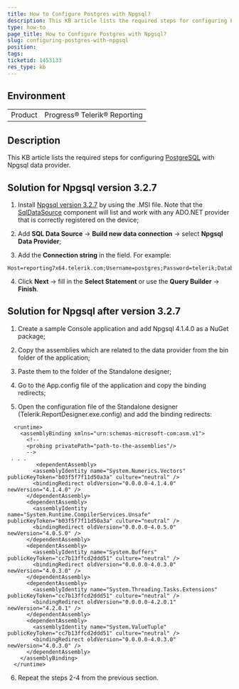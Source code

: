 ```yaml
---
title: How to Configure Postgres with Npgsql?
description: This KB article lists the required steps for configuring Postgres with Npgsql
type: how-to
page_title: How to Configure Postgres with Npgsql?
slug: configuring-postgres-with-npgsql
position: 
tags: 
ticketid: 1453133
res_type: kb
---
```


## Environment
<table>
	<tbody>
		<tr>
			<td>Product</td>
			<td>Progress® Telerik® Reporting</td>
		</tr>
	</tbody>
</table>


## Description
This KB article lists the required steps for configuring [PostgreSQL](https://www.postgresql.org/) with Npgsql data provider.

## Solution for Npgsql version 3.2.7 
1. Install [Npgsql version 3.2.7](https://github.com/npgsql/npgsql/releases/tag/v3.2.7) by using the .MSI file.
Note that the [SqlDataSource](../sqldatasource) component will list and work with any ADO.NET provider that is correctly registered on the device;

2. Add **SQL Data Source** -> **Build new data connection** -> select **Npgsql Data Provider**;

3. Add the **Connection string** in the field. For example:
```
Host=reporting7x64.telerik.com;Username=postgres;Password=telerik;Database=postgres
```

4. Click **Next** -> fill in the **Select Statement** or use the **Query Builder** -> **Finish**.

## Solution for Npgsql after version 3.2.7 
1. Create a sample Console application and add Npgsql 4.1.4.0 as a NuGet package;

2. Copy the assemblies which are related to the data provider from the bin folder of the application;

3. Paste them to the folder of the Standalone designer;

4. Go to the App.config file of the application and copy the binding redirects;

5. Open the configuration file of the Standalone designer (Telerik.ReportDesigner.exe.config) and add the binding redirects:
```
  <runtime>
    <assemblyBinding xmlns="urn:schemas-microsoft-com:asm.v1">
      <!--
      <probing privatePath="path-to-the-assemblies"/>
      -->
 . . . 
		 <dependentAssembly>
        <assemblyIdentity name="System.Numerics.Vectors" publicKeyToken="b03f5f7f11d50a3a" culture="neutral" />
        <bindingRedirect oldVersion="0.0.0.0-4.1.4.0" newVersion="4.1.4.0" />
      </dependentAssembly>
      <dependentAssembly>
        <assemblyIdentity name="System.Runtime.CompilerServices.Unsafe" publicKeyToken="b03f5f7f11d50a3a" culture="neutral" />
        <bindingRedirect oldVersion="0.0.0.0-4.0.5.0" newVersion="4.0.5.0" />
      </dependentAssembly>
      <dependentAssembly>
        <assemblyIdentity name="System.Buffers" publicKeyToken="cc7b13ffcd2ddd51" culture="neutral" />
        <bindingRedirect oldVersion="0.0.0.0-4.0.3.0" newVersion="4.0.3.0" />
      </dependentAssembly>
      <dependentAssembly>
        <assemblyIdentity name="System.Threading.Tasks.Extensions" publicKeyToken="cc7b13ffcd2ddd51" culture="neutral" />
        <bindingRedirect oldVersion="0.0.0.0-4.2.0.1" newVersion="4.2.0.1" />
      </dependentAssembly>
      <dependentAssembly>
        <assemblyIdentity name="System.ValueTuple" publicKeyToken="cc7b13ffcd2ddd51" culture="neutral" />
        <bindingRedirect oldVersion="0.0.0.0-4.0.3.0" newVersion="4.0.3.0" />
      </dependentAssembly>
    </assemblyBinding>
  </runtime>
```
6. Repeat the steps 2-4 from the previous section. 

